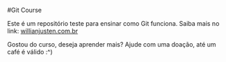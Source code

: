 #Git Course

Este é um repositório teste para ensinar como Git funciona.
Saiba mais no link: [willianjusten.com.br](https://willianjusten.com.br)

Gostou do curso, deseja aprender mais? Ajude com uma doação, até um café é válido :^)
